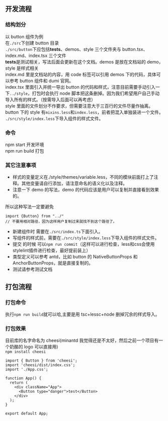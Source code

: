## 开发流程

### 结构划分

以 button 组件为例<br>
在`./src`下创建 button 目录<br>
`./src/button`下应包括**tests**、demos、style 三个文件夹与 button.tsx、index.md、index.tsx 三个文件<br>
**tests**是测试相关，写法后面会更新在这个文档。demos 是放在文档站的 demo，style 是样式相关<br>
index.md 里是文档站的内容，用 code 标签可以引用 demos 下的代码，具体可以参考 button 组件和 dumi 官网。<br>
index.tsx 里面引入并统一导出 button 的代码和样式，注意目前需要手动引入一下`../style`，打包时会执行 node 脚本把这条删掉。因为我们希望用户自己手动导入所有的样式。（按需导入后面可以再考虑）<br>
style 里面的文件划分不作要求，但需要注意大于三百行的文件尽量作抽离。button 下的 style 有`mixins.less`和`index.less`，前者把混入单独装进一个文件。<br>
`./src/style/index.less`下导入组件的样式文件。

### 命令

npm start 开发环境 <br>
npm run build 打包 <br>

### 其它注意事项

- 样式的变量定义在./style/themes/variable.less，不同的模块前面打上了注释。其他变量请自行添加，请注意命名的语义化以及注释。
- 注意一下 demo 的写法，demo 的代码应该是用户可以复制并直接看到效果的。

所以这种写法一定要避免

```tsx
import {Button} from "../"
// 不要用相对路径，因为这样用户复制过来就找不到这个路径了。
```

- 新建组件时 需要在`./src/index.ts`下面引入。
- 写组件的样式前，需要在`./src/style/index.less`下导入组件的样式文件。
- 提交 的时候 可以`npm run commit`（这样可以进行检查，less和css会使用stylelint插件进行检查，最好提前装上）
- 类型定义可以参考 antd，比如 button 的 NativeButtonProps 和 AnchorButtonProps，就是直接复制的。
- 测试请参考测试文档

## 打包流程

### 打包命令

执行`npm run build`就可以哈,主要是用 tsc+lessc+node 删掉冗余的样式导入。

### 打包效果

目前库的名字命名为 cheesi(minantd 我觉得还是不太好，然后之前一个项目有一个奶酪的 logo 可以直接用)<br>
`npm install cheesi`

```tsx
import { Button } from 'cheesi';
import 'cheesi/dist/index.css';
import './App.css';

function App() {
  return (
    <div className="App">
      <Button type="danger">test</Button>
    </div>
  );
}

export default App;
```
